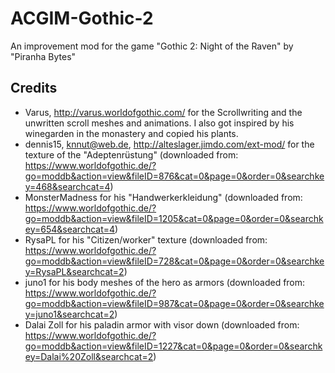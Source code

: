 # ACGIM-Gothic-2
An improvement mod for the game "Gothic 2: Night of the Raven" by "Piranha Bytes"

## Credits
* Varus, http://varus.worldofgothic.com/ for the Scrollwriting and the unwritten scroll meshes and animations. I also got inspired by his winegarden in the monastery and copied his plants.
* dennis15, knnut@web.de, http://alteslager.jimdo.com/ext-mod/ for the texture of the "Adeptenrüstung" (downloaded from: https://www.worldofgothic.de/?go=moddb&action=view&fileID=876&cat=0&page=0&order=0&searchkey=468&searchcat=4)
* MonsterMadness for his "Handwerkerkleidung" (downloaded from: https://www.worldofgothic.de/?go=moddb&action=view&fileID=1205&cat=0&page=0&order=0&searchkey=654&searchcat=4)
* RysaPL for his "Citizen/worker" texture (downloaded from: https://www.worldofgothic.de/?go=moddb&action=view&fileID=728&cat=0&page=0&order=0&searchkey=RysaPL&searchcat=2)
* juno1 for his body meshes of the hero as armors (downloaded from: https://www.worldofgothic.de/?go=moddb&action=view&fileID=987&cat=0&page=0&order=0&searchkey=juno1&searchcat=2)
* Dalai Zoll for his paladin armor with visor down (downloaded from: https://www.worldofgothic.de/?go=moddb&action=view&fileID=1227&cat=0&page=0&order=0&searchkey=Dalai%20Zoll&searchcat=2)